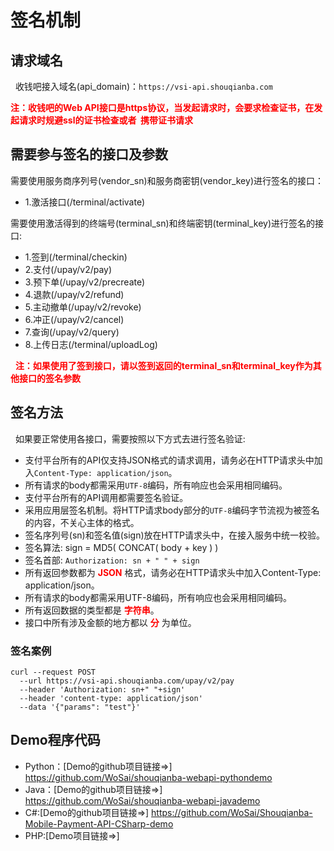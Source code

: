 # 签名机制

## 请求域名

   收钱吧接入域名(api_domain)：`https://vsi-api.shouqianba.com`
   
   <font color="red">**注：收钱吧的Web API接口是https协议，当发起请求时，会要求检查证书，在发起请求时规避ssl的证书检查或者
  携带证书请求**</font>
    
## 需要参与签名的接口及参数

需要使用服务商序列号(vendor_sn)和服务商密钥(vendor_key)进行签名的接口：
   
   * 1.激活接口(/terminal/activate)
     
需要使用激活得到的终端号(terminal_sn)和终端密钥(terminal_key)进行签名的接口:
   
   * 1.签到(/terminal/checkin)
   * 2.支付(/upay/v2/pay)
   * 3.预下单(/upay/v2/precreate)
   * 4.退款(/upay/v2/refund)
   * 5.主动撤单(/upay/v2/revoke)
   * 6.冲正(/upay/v2/cancel)
   * 7.查询(/upay/v2/query)
   * 8.上传日志(/terminal/uploadLog)
   
    <font color="red">**注：如果使用了签到接口，请以签到返回的terminal_sn和terminal_key作为其他接口的签名参数**</font>

     
## 签名方法
   如果要正常使用各接口，需要按照以下方式去进行签名验证:
   
   * 支付平台所有的API仅支持JSON格式的请求调用，请务必在HTTP请求头中加入`Content-Type: application/json`。
   * 所有请求的body都需采用`UTF-8`编码，所有响应也会采用相同编码。
   * 支付平台所有的API调用都需要签名验证。
   * 采用应用层签名机制。将HTTP请求body部分的`UTF-8`编码字节流视为被签名的内容，不关心主体的格式。
   * 签名序列号(sn)和签名值(sign)放在HTTP请求头中，在接入服务中统一校验。
   * 签名算法: sign = MD5( CONCAT( body + key ) )
   * 签名首部: `Authorization: sn + " " + sign`
   * 所有返回参数都为 <font color="red">**JSON**</font> 格式，请务必在HTTP请求头中加入Content-Type: application/json。
   * 所有请求的body都需采用UTF-8编码，所有响应也会采用相同编码。
   * 所有返回数据的类型都是 <font color="red">**字符串**</font>。
   * 接口中所有涉及金额的地方都以 <font color="red">**分**</font> 为单位。
### 签名案例
```
curl --request POST
  --url https://vsi-api.shouqianba.com/upay/v2/pay
  --header 'Authorization: sn+" "+sign' 
  --header 'content-type: application/json'
  --data '{"params": "test"}'
```
   
## Demo程序代码
   * Python：[Demo的github项目链接=>] https://github.com/WoSai/shouqianba-webapi-pythondemo
   * Java：[Demo的github项目链接=>] https://github.com/WoSai/shouqianba-webapi-javademo
   * C#:[Demo的github项目链接=>]  https://github.com/WoSai/Shouqianba-Mobile-Payment-API-CSharp-demo
   * PHP:[Demo项目链接=>] 
